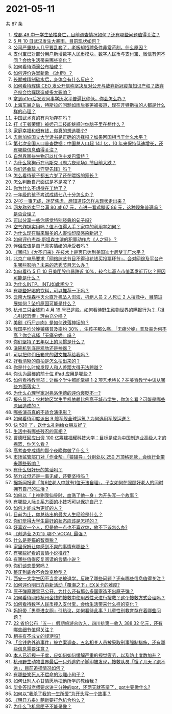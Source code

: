 # 2021-05-11

共 87 条

<!-- BEGIN -->
<!-- 最后更新时间 Tue May 11 2021 10:36:14 GMT+0800 (China Standard Time) -->

1. [成都 49
   中一学生坠楼身亡，目前调查情况如何？还有哪些问题值得关注？](https://www.zhihu.com/question/458690995)
2. [5 月 10 日武汉发生大暴雨，目前现状如何？](https://www.zhihu.com/question/458694221)
3. [公司严重缺人几乎要乱套了，老板却招聘条件非常苛刻，什么原因？](https://www.zhihu.com/question/458077938)
4. [支付宝已对部分用户新增数字人民币模块，数字人民币与支付宝、微信有何不同？会给生活带来哪些变化？](https://www.zhihu.com/question/458640901)
5. [如何看待滴滴公布抽成？](https://www.zhihu.com/question/458266748)
6. [如何评价许嵩新歌 《冰柜》？](https://www.zhihu.com/question/458749554)
7. [长期戒精制碳水后，身体会有什么反应？](https://www.zhihu.com/question/368157736)
8. [如何看待辉瑞 CEO
   发公开信称坚决反对公开与放弃新冠疫苗知识产权？放弃产权会给辉瑞造成多大影响？](https://www.zhihu.com/question/458516995)
9. [拿到offer后发现同事学历水平普遍比你低，你会怎么办？](https://www.zhihu.com/question/453425750)
10. [上海车展之后，特斯拉的问题如雨后春笋被报道，现在开特斯拉的人都是什么样的心理？](https://www.zhihu.com/question/458585086)
11. [中国武术真的有内功存在吗？](https://www.zhihu.com/question/29086555)
12. [打《王者荣耀》被妲己二技能魅惑时你脑子里在想什么？](https://www.zhihu.com/question/455738970)
13. [家庭幸福和很有钱，你真的想选哪个?](https://www.zhihu.com/question/455357456)
14. [去新加坡国立大学读书是正确的选择吗？如果回国相当于什么水平？](https://www.zhihu.com/question/415399401)
15. [第七次全国人口普查数据：中国总人口超 14.1 亿，10
    年来保持低速增长，还有哪些信息值得关注？](https://www.zhihu.com/question/458811096)
16. [自然界哪些生物可以扛住十发巴雷特？](https://www.zhihu.com/question/458544903)
17. [为什么狗狗币在马斯克《周六夜现场》节目前大跌？](https://www.zhihu.com/question/458505263)
18. [你们还会玩《守望先锋》吗？](https://www.zhihu.com/question/458654100)
19. [怎么看待孩子都五六岁了还在喂饭的家长？](https://www.zhihu.com/question/458623234)
20. [怎么判断自己面试是不是凉了？](https://www.zhihu.com/question/267849861)
21. [你为什么不想待在工地了？](https://www.zhihu.com/question/278592510)
22. [一年级的孩子考试成绩七八十分怎么办？](https://www.zhihu.com/question/423393543)
23. [24岁一事无成，迷茫焦虑，想知道该怎样从现状走出来？](https://www.zhihu.com/question/334364126)
24. [网友称外卖平台满 80 减 67 元，点进一看鸡腿饭 86
    元，这种现象普遍吗？是否合理？](https://www.zhihu.com/question/458657073)
25. [可以分享一些你感觉特别经典的句子吗?](https://www.zhihu.com/question/456133524)
26. [空气炸锅实用吗？值不值得入手？家中的利用率如何？](https://www.zhihu.com/question/60108615)
27. [为什么现在越来越多的人害怕印度感染新冠？](https://www.zhihu.com/question/384288033)
28. [如何评价杰森·斯坦森主演的犯罪动作片《人之怒》？](https://www.zhihu.com/question/457101926)
29. [伴侣应该是自己真实情绪的承受者吗？](https://www.zhihu.com/question/302561314)
30. [《哪吒》《大圣归来》在技术上是否已达到美国迪士尼梦工厂水平？](https://www.zhihu.com/question/389058916)
31. [北京广电局要求「网络综艺节目不得设花钱买投票环节」，会对网综及平台产生哪些影响？未来的选秀节目怎么办？](https://www.zhihu.com/question/458698135)
32. [如何看待 5 月 10 日美团股价暴跌近
    10%，较今年高点市值蒸发近万亿？原因可能是什么？](https://www.zhihu.com/question/458673613)
33. [为什么INTP、INTJ如此稀少？](https://www.zhihu.com/question/357147669)
34. [有哪些好喝的饮料，可以推荐一下吗？](https://www.zhihu.com/question/278942720)
35. [云南大理森林灭火直升机坠入洱海，机组人员 2 人死亡 2
    人搜救中，目前进展如何？坠机原因可能是什么？](https://www.zhihu.com/question/458664094)
36. [杭州三只金钱豹 4 月 19
    号已逃脱，如何看待野生动物世界的瞒报行为？「担心引起恐慌」理由充分吗？](https://www.zhihu.com/question/458565862)
37. [美剧《行尸走肉》是如何跌落神坛的？](https://www.zhihu.com/question/300658142)
38. [我国平均分娩镇痛普及率约 30%
    ，生孩子那么痛，「无痛分娩」普及率为何不高？你会选择「无痛分娩」吗？](https://www.zhihu.com/question/458562621)
39. [你们坚持了五年以上的习惯是什么？](https://www.zhihu.com/question/439042496)
40. [洗碗机到底是鸡肋还是神器？](https://www.zhihu.com/question/336267047)
41. [可以把你们压箱底的甜文推荐给我吗？](https://www.zhihu.com/question/339160762)
42. [好看清晰的自拍是怎么拍出来的？](https://www.zhihu.com/question/267598322)
43. [你是什么时候发现人和人差距大得无法跨越？](https://www.zhihu.com/question/28087919)
44. [你认为最棒的前十位 iPad 应用是哪些？](https://www.zhihu.com/question/34453138)
45. [如何看待教育部：让每个学生都能掌握 1-2
    项艺术特长？在美育教学中该从哪些方面落实？](https://www.zhihu.com/question/458077269)
46. [为什么心理学家对弗洛伊德的评价褒贬不一?](https://www.zhihu.com/question/458001165)
47. [报告显示：农村地区学生手机依赖比例高于城市学生，你怎么看？可能是哪些原因造成的？](https://www.zhihu.com/question/458628261)
48. [哪些演员真的不适合演电影？](https://www.zhihu.com/question/451042144)
49. [如何看待印度派出 9 艘军舰全球运氧？为何选用军舰运送？](https://www.zhihu.com/question/458210866)
50. [快 520 了，送什么礼物给女朋友好？](https://www.zhihu.com/question/323989785)
51. [生活中有哪些残忍的真相？](https://www.zhihu.com/question/63894266)
52. [曹德旺回应出资 100
    亿筹建福耀科技大学：目标是成为中国制造业高级人才的摇篮，你怎么看？](https://www.zhihu.com/question/458657914)
53. [高考查完成绩的那个夜晚你做了什么？](https://www.zhihu.com/question/455878400)
54. [市场监管部门对「作业帮」「猿辅导」分别处以 250
    万顶格罚款，会给行业带来哪些影响？](https://www.zhihu.com/question/458641505)
55. [有什么很好玩的笑话吗？](https://www.zhihu.com/question/447424141)
56. [努力过但还是一事无成，还要坚持吗？](https://www.zhihu.com/question/458113819)
57. [据新闻报道「每6位老人中就有1位无法自理」，子女如何在照顾好老人的同时拥有自己的生活？](https://www.zhihu.com/question/458666699)
58. [如何以「上神剔我仙骨时，血溅了他一身」为开头写一个故事？](https://www.zhihu.com/question/435874686)
59. [有哪些人际关系方面的小技巧可以保护自己？](https://www.zhihu.com/question/36343659)
60. [如何才能成为更好的人？](https://www.zhihu.com/question/311751275)
61. [目前为止，你总结出的最大人生经验是什么？](https://www.zhihu.com/question/313830485)
62. [你们觉得大学生最好的状态应该是怎样的？](https://www.zhihu.com/question/446765433)
63. [好喜欢一个人，但是他一点也不喜欢你，放不下该怎么办?](https://www.zhihu.com/question/457804417)
64. [《创造营 2021》哪个 VOCAL 最强？](https://www.zhihu.com/question/456380340)
65. [什么是养猫的智商税？](https://www.zhihu.com/question/445480922)
66. [家里保姆让你感到不爽的事情有哪些？](https://www.zhihu.com/question/20554063)
67. [有哪些好看的言情小说推荐?](https://www.zhihu.com/question/378704818)
68. [有哪些值得反复阅读的言情小说？](https://www.zhihu.com/question/356734446)
69. [你们谈恋爱累吗？](https://www.zhihu.com/question/399471584)
70. [整牙到底会不会改变脸型？](https://www.zhihu.com/question/29078408)
71. [西安一大学生因不当言论被退学，反映了哪些问题？还有哪些信息值得关注？](https://www.zhihu.com/question/458572630)
72. [如何评价明日方舟新活动「覆潮之下」EX关卡的难度?](https://www.zhihu.com/question/458535466)
73. [原子弹原理早已公开，为什么还有那么多国家造不出原子弹？](https://www.zhihu.com/question/435554563)
74. [如何看待网传杭州金钱豹搜救中使用烈性犬进行搜救？这个搜救方式合理吗？](https://www.zhihu.com/question/458486742)
75. [如何看待数字人民币接入支付宝，会给生活带来什么样的变化？](https://www.zhihu.com/question/458629505)
76. [妈妈带「男童进女厕」引热议，如何看待此事？儿童性别教育存在着哪些问题？](https://www.zhihu.com/question/458384181)
77. [22 省份公布「五一」假期旅游总收入，四川排第一收入 388.32
    亿元，还有哪些细节值得关注？](https://www.zhihu.com/question/458345276)
78. [相亲有不成文的规矩吗?](https://www.zhihu.com/question/453068049)
79. [「金钱豹外逃事件」被立案调查，五名相关人员被采取刑事强制措施，还有哪些信息需要注意？](https://www.zhihu.com/question/458665171)
80. [本人已近视一千度，应如何如何缓解严重的视觉疲劳，以及防止度数加升？](https://www.zhihu.com/question/450542654)
81. [杭州野生动物世界最后一只外逃豹子脚印被发现，搜救队员「饿了几天了跑不远」，目前追捕情况如何？](https://www.zhihu.com/question/458634493)
82. [有哪些笑死人不偿命的沙雕小句子？](https://www.zhihu.com/question/446274242)
83. [如何让别人心甘情愿地把他所学的教给我？](https://www.zhihu.com/question/38714506)
84. [毕业答辩老师要求讲三分钟的ppt，还两天就答辩了，ppt主要做什么?](https://www.zhihu.com/question/391921734)
85. [如何以“我杀了我的一生所爱”为开头写一个故事？](https://www.zhihu.com/question/454995390)
86. [《明日方舟》萌新要打危机合约么？](https://www.zhihu.com/question/428838411)
87. [为什么飞机黑匣子不能录像？](https://www.zhihu.com/question/458343049)

<!-- END -->
